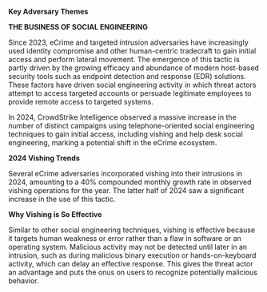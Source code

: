 **Key Adversary Themes**

**THE BUSINESS OF SOCIAL ENGINEERING**

Since 2023, eCrime and targeted intrusion adversaries have increasingly used identity compromise and other human-centric tradecraft to gain initial access and perform lateral movement. The emergence of this tactic is partly driven by the growing efficacy and abundance of modern host-based security tools such as endpoint detection and response (EDR) solutions. These factors have driven social engineering activity in which threat actors attempt to access targeted accounts or persuade legitimate employees to provide remote access to targeted systems.

In 2024, CrowdStrike Intelligence observed a massive increase in the number of distinct campaigns using telephone-oriented social engineering techniques to gain initial access, including vishing and help desk social engineering, marking a potential shift in the eCrime ecosystem.

**2024 Vishing Trends**

Several eCrime adversaries incorporated vishing into their intrusions in 2024, amounting to a 40% compounded monthly growth rate in observed vishing operations for the year. The latter half of 2024 saw a significant increase in the use of this tactic.

**Why Vishing is So Effective**

Similar to other social engineering techniques, vishing is effective because it targets human weakness or error rather than a flaw in software or an operating system. Malicious activity may not be detected until later in an intrusion, such as during malicious binary execution or hands-on-keyboard activity, which can delay an effective response. This gives the threat actor an advantage and puts the onus on users to recognize potentially malicious behavior.